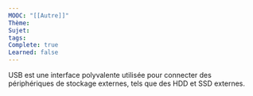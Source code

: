 ```yaml
---
MOOC: "[[Autre]]"
Thème: 
Sujet: 
tags: 
Complete: true
Learned: false
---
```

USB est une interface polyvalente utilisée pour connecter des périphériques de stockage externes, tels que des HDD et SSD externes.